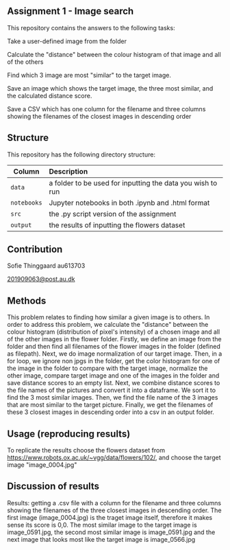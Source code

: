 ## Assignment 1 - Image search

This repository contains the answers to the following tasks:

Take a user-defined image from the folder

Calculate the "distance" between the colour histogram of that image and all of the others

Find which 3 image are most "similar" to the target image.

Save an image which shows the target image, the three most similar, and the calculated distance score.

Save a CSV which has one column for the filename and three columns showing the filenames of the closest images in descending order


## Structure

This repository has the following directory structure:

| Column | Description|
|--------|:-----------|
```data```| a folder to be used for inputting the data you wish to run
```notebooks``` | Jupyter notebooks in both .ipynb and .html format
```src``` | the .py script version of the assignment
```output``` | the results of inputting the flowers dataset 

## Contribution

Sofie Thinggaard au613703

201909063@post.au.dk

## Methods

This problem relates to finding how similar a given image is to others. In order to address this problem, we calculate the "distance" between the colour histogram (distribution of pixel's intensity) of a chosen image and all of the other images in the flower folder. Firstly, we define an image from the folder and then find all filenames of the flower images in the folder (defined as filepath). Next, we do image normalization of our target image. Then, in a for loop, we ignore non jpgs in the folder, get the color histogram for one of the image in the folder to compare with the target image, normalize the other image, compare target image and one of the images in the folder and save distance scores to an empty list. Next, we combine distance scores to the file names of the pictures and convert it into a dataframe. We sort it to find the 3 most similar images. Then, we find the file name of the 3 images that are most similar to the target picture. Finally, we get the filenames of these 3 closest images in descending order into a csv in an output folder.

## Usage (reproducing results)

To replicate the results choose the flowers dataset from https://www.robots.ox.ac.uk/~vgg/data/flowers/102/, and choose the target image "image_0004.jpg"

## Discussion of results

Results: getting a .csv file with a column for the filename and three columns showing the filenames of the three closest images in descending order. The first image (image_0004.jpg) is the traget image itself, therefore it makes sense its score is 0,0. The most similar image to the target image is image_0591.jpg, the second most similar image is image_0591.jpg and the next image that looks most like the target image is image_0566.jpg
